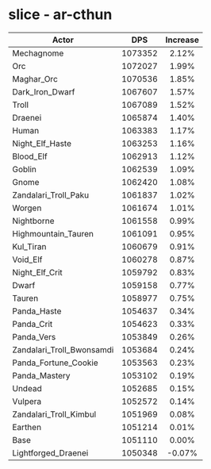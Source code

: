 # slice - ar-cthun
| Actor | DPS | Increase |
|---|:---:|:---:|
|Mechagnome|1073352|2.12%|
|Orc|1072027|1.99%|
|Maghar_Orc|1070536|1.85%|
|Dark_Iron_Dwarf|1067607|1.57%|
|Troll|1067089|1.52%|
|Draenei|1065874|1.40%|
|Human|1063383|1.17%|
|Night_Elf_Haste|1063253|1.16%|
|Blood_Elf|1062913|1.12%|
|Goblin|1062539|1.09%|
|Gnome|1062420|1.08%|
|Zandalari_Troll_Paku|1061837|1.02%|
|Worgen|1061674|1.01%|
|Nightborne|1061558|0.99%|
|Highmountain_Tauren|1061091|0.95%|
|Kul_Tiran|1060679|0.91%|
|Void_Elf|1060278|0.87%|
|Night_Elf_Crit|1059792|0.83%|
|Dwarf|1059158|0.77%|
|Tauren|1058977|0.75%|
|Panda_Haste|1054637|0.34%|
|Panda_Crit|1054623|0.33%|
|Panda_Vers|1053849|0.26%|
|Zandalari_Troll_Bwonsamdi|1053684|0.24%|
|Panda_Fortune_Cookie|1053563|0.23%|
|Panda_Mastery|1053102|0.19%|
|Undead|1052685|0.15%|
|Vulpera|1052572|0.14%|
|Zandalari_Troll_Kimbul|1051969|0.08%|
|Earthen|1051214|0.01%|
|Base|1051110|0.00%|
|Lightforged_Draenei|1050348|-0.07%|
